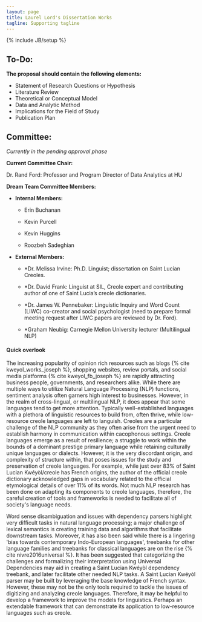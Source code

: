 ```yaml
---
layout: page
title: Laurel Lord's Dissertation Works
tagline: Supporting tagline
---
```

{% include JB/setup %}


## To-Do:

**The proposal should contain the following elements:**

- Statement of Research Questions or Hypothesis
- Literature Review
- Theoretical or Conceptual Model
- Data and Analytic Method
- Implications for the Field of Study
- Publication Plan


## Committee: 

*Currently in the pending approval phase*

**Current Committee Chair:**

Dr. Rand Ford: Professor and Program Director of Data Analytics at HU

**Dream Team Committee Members:**  


- **Internal Members:**

    - Erin Buchanan

    - Kevin Purcell 

    - Kevin Huggins

    - Roozbeh Sadeghian


- **External Members:** 

    - *Dr. Melissa Irvine: Ph.D. Linguist; dissertation on Saint Lucian Creoles.

    - *Dr. David Frank: Linguist at SIL, Creole expert and contributing author of one of Saint Lucia’s creole dictionaries.

    - *Dr. James W. Pennebaker: Linguistic Inquiry and Word Count (LIWC) co-creator and social psychologist (need to prepare formal meeting request after LIWC papers are reviewed by Dr. Ford).

    - *Graham Neubig: Carnegie Mellon University lecturer (Multilingual NLP)



#### __Quick overlook__


The increasing popularity of opinion rich resources such as blogs {% cite kweyol_works_joseph %}, shopping websites, review portals, and social media platforms {% cite kweyol_fb_joseph %} are rapidly attracting business people, governments, and researchers alike. While there are multiple ways to utilize Natural Language Processing (NLP) functions, sentiment analysis often garners high interest to businesses. However, in the realm of cross-lingual, or multilingual NLP, it does appear that some languages tend to get more attention. Typically well-established languages with a plethora of linguistic resources to build from, often thrive, while low-resource creole languages are left to languish. Creoles are a particular challenge of the NLP community as they often arise from the urgent need to establish harmony in communication within cacophonous settings. Creole languages emerge as a result of resilience; a struggle to work within the bounds of a dominant prestige primary language while retaining culturally unique languages or dialects. However, it is the very discordant origin, and complexity of structure within, that poses issues for the study and preservation of creole languages. For example, while just over 83% of Saint Lucian Kwéyòl/creole has French origins, the author of the official creole dictionary acknowledged gaps in vocabulary related to the official etymological details of over 11% of its words. Not much NLP research has been done on adapting its components to creole languages, therefore, the careful creation of tools and frameworks is needed to facilitate all of society's language needs.

Word sense disambiguation and issues with dependency parsers highlight very difficult tasks in natural language processing; a major challenge of lexical semantics is creating training data and algorithms that facilitate downstream tasks. Moreover, it has also been said while there is a lingering 'bias towards contemporary Indo-European languages', treebanks for other language families and treebanks for classical languages are on the rise {% cite nivre2016universal %}. It has been suggested that categorizing the challenges and formalizing their interpretation using Universal Dependencies may aid in creating a Saint Lucian Kwéyòl dependency treebank, and later facilitate other needed NLP tasks. A Saint Lucian Kwéyòl parser may be built by leveraging the base knowledge of French syntax. However, these may not be the only tools required to tackle the issues of digitizing and analyzing creole languages. Therefore, it may be helpful to develop a framework to improve the models for linguistics. Perhaps an extendable framework that can demonstrate its application to low-resource languages such as creole. 


